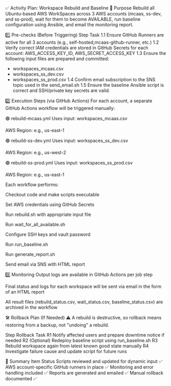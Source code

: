 ✅ Activity Plan: Workspace Rebuild and Baseline
📌 Purpose
Rebuild all Ubuntu-based AWS WorkSpaces across 3 AWS accounts (mcaas, ss-dev, and ss-prod), wait for them to become AVAILABLE, run baseline configuration using Ansible, and email the monitoring report.

1️⃣ Pre-checks (Before Triggering)
Step	Task
1.1	Ensure GitHub Runners are active for all 3 accounts (e.g., self-hosted,mcaas-github-runner, etc.)
1.2	Verify correct IAM credentials are stored in GitHub Secrets for each account:
AWS_ACCESS_KEY_ID, AWS_SECRET_ACCESS_KEY
1.3	Ensure the following input files are prepared and committed:
- workspaces_mcaas.csv
- workspaces_ss_dev.csv
- workspaces_ss_prod.csv
1.4	Confirm email subscription to the SNS topic used in the send_email.sh
1.5	Ensure the baseline Ansible script is correct and SSH/private key secrets are valid.

2️⃣ Execution Steps (via GitHub Actions)
For each account, a separate GitHub Actions workflow will be triggered manually:

🟢 rebuild-mcaas.yml
Uses input: workspaces_mcaas.csv

AWS Region: e.g., us-east-1

🟢 rebuild-ss-dev.yml
Uses input: workspaces_ss_dev.csv

AWS Region: e.g., us-west-2

🟢 rebuild-ss-prod.yml
Uses input: workspaces_ss_prod.csv

AWS Region: e.g., us-east-1

Each workflow performs:

Checkout code and make scripts executable

Set AWS credentials using GitHub Secrets

Run rebuild.sh with appropriate input file

Run wait_for_all_available.sh

Configure SSH keys and vault password

Run run_baseline.sh

Run generate_report.sh

Send email via SNS with HTML report

3️⃣ Monitoring
Output logs are available in GitHub Actions per job step

Final status and logs for each workspace will be sent via email in the form of an HTML report

All result files (rebuild_status.csv, wait_status.csv, baseline_status.csv) are archived in the workflow

🛠️ Rollback Plan (If Needed)
⚠️ A rebuild is destructive, so rollback means restoring from a backup, not "undoing" a rebuild.

Step	Rollback Task
R1	Notify affected users and prepare downtime notice if needed
R2	(Optional) Redeploy baseline script using run_baseline.sh
R3	Rebuild workspace again from latest known good state manually
R4	Investigate failure cause and update script for future runs

🧾 Summary
Item	Status
Scripts reviewed and updated for dynamic input	✅
AWS account-specific GitHub runners in place	✅
Monitoring and error handling included	✅
Reports are generated and emailed	✅
Manual rollback documented	✅
